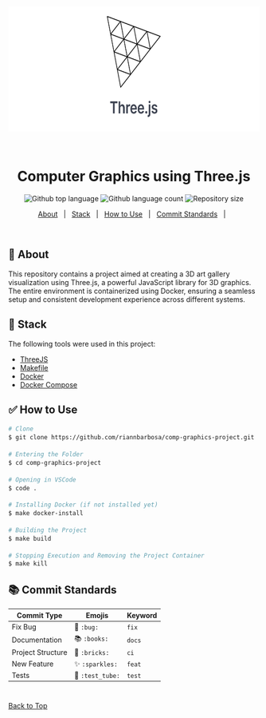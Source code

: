 <div align="center" id="top"> 
  <img src="./img/threejs.svg" alt="img-logo" style="width:750px; height:250px;" />

  &#xa0;

</div>

<h1 align="center">Computer Graphics using Three.js</h1>

<p align="center">
  <img alt="Github top language" src="https://img.shields.io/github/languages/top/riannbarbosa/comp-graphics-project?color=56BEB8&logo=github">

  <img alt="Github language count" src="https://img.shields.io/github/languages/count/riannbarbosa/comp-graphics-project?color=56BEB8&logo=github">

  <img alt="Repository size" src="https://img.shields.io/github/repo-size/riannbarbosa/comp-graphics-project?color=56BEB8&logo=github">
</p>

<p align="center">
  <a href="#dart-about">About</a> &#xa0; | &#xa0; 
  <a href="#rocket-stack">Stack</a> &#xa0; | &#xa0;
  <a href="#white_check_mark-how-to-use">How to Use</a> &#xa0; | &#xa0;
  <a href="#books-commit-standards">Commit Standards</a> &#xa0; | &#xa0;
</p>

<br>

## :dart: About ##

This repository contains a project aimed at creating a 3D art gallery visualization using Three.js, a powerful JavaScript library for 3D graphics. The entire environment is containerized using Docker, ensuring a seamless setup and consistent development experience across different systems.

## :rocket: Stack ##

The following tools were used in this project:
- [ThreeJS](https://threejs.org/)
- [Makefile](https://www.gnu.org/software/make/manual/make.html)
- [Docker](https://www.docker.com/)
- [Docker Compose](https://docs.docker.com/compose/)

## :white_check_mark: How to Use ##
```bash
# Clone
$ git clone https://github.com/riannbarbosa/comp-graphics-project.git

# Entering the Folder
$ cd comp-graphics-project

# Opening in VSCode
$ code .

# Installing Docker (if not installed yet)
$ make docker-install

# Building the Project
$ make build

# Stopping Execution and Removing the Project Container
$ make kill
```

## :books: Commit Standards ##

<table>
  <thead>
    <tr>
      <th>Commit Type</th>
      <th>Emojis</th>
      <th>Keyword</th>
    </tr>
  </thead>
 <tbody>
    <tr>
      <td>Fix Bug</td>
      <td>🐛 <code>:bug:</code></td>
      <td><code>fix</code></td>
    </tr>
    <tr>
      <td>Documentation</td>
      <td>📚 <code>:books:</code></td>
      <td><code>docs</code></td>
    </tr>
    <tr>
      <td>Project Structure</td>
      <td>🧱 <code>:bricks:</code></td>
      <td><code>ci</code></td>
    </tr>
    <tr>
      <td>New Feature</td>
      <td>✨ <code>:sparkles:</code></td>
      <td><code>feat</code></td>
    </tr>
    <tr>
      <td>Tests</td>
      <td>🧪 <code>:test_tube:</code></td>
      <td><code>test</code></td>
    </tr>
  </tbody>
</table>



#
<a href="#top">Back to Top</a>
